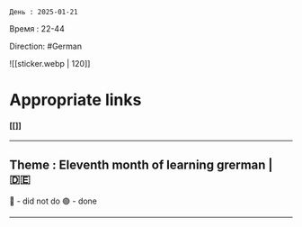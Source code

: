 	День : 2025-01-21 
Время : 22-44

 Direction: #German  

![[sticker.webp | 120]]
# Appropriate links
#### [[]]

---
 ##  Theme : Eleventh month of learning grerman | 🇩🇪

🔴 - did not do 
🟢 - done







---
